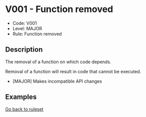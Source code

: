 # V001 - Function removed

* Code: V001
* Level: MAJOR
* Rule: Function removed

## Description

The removal of a function on which code depends.

Removal of a function will result in code that cannot be executed.

* [MAJOR] Makes incompatible API changes

## Examples

[Go back to ruleset](../README.md)
